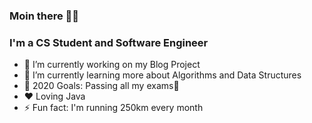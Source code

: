 ### Moin there 👋😉



### I'm a CS Student and Software Engineer

- 🔭 I’m currently working on my Blog Project
- 🌱 I’m currently learning more about Algorithms and Data Structures
- 🥅 2020 Goals: Passing all my exams🤣
- ❤️ Loving Java
- ⚡ Fun fact: I'm running 250km every month
